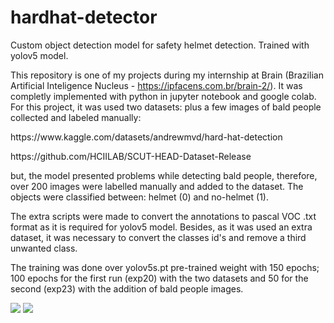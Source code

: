 # hardhat-detector
Custom object detection model for safety helmet detection. Trained with yolov5 model.

This repository is one of my projects during my internship at Brain (Brazilian Artificial Inteligence Nucleus - https://ipfacens.com.br/brain-2/).
It was completly implemented with python in jupyter notebook and google colab. 
For this project, it was used two datasets: plus a few images of bald people collected and labeled manually:

<p> https://www.kaggle.com/datasets/andrewmvd/hard-hat-detection </p>
<p> https://github.com/HCIILAB/SCUT-HEAD-Dataset-Release </p>

but, the model presented problems while detecting bald people, therefore, over 200 images were labelled manually and added to the dataset.
The objects were classified between: helmet (0) and no-helmet (1).

The extra scripts were made to convert the annotations to pascal VOC .txt format as it is required for yolov5 model. Besides, as it was used an extra dataset, it was necessary to convert the classes id's and remove a third unwanted class.

The training was done over yolov5s.pt pre-trained weight with 150 epochs; 100 epochs for the first run (exp20) with the two datasets and 50 for the second (exp23) with the addition of bald people images.

<img src="https://user-images.githubusercontent.com/62910058/170049280-a2dbfb89-c068-421c-80ab-d2fa713f32ca.png">
<img src="https://user-images.githubusercontent.com/62910058/170049296-ce791ab4-37df-4ab6-b65e-1e0e70fa566e.png">
